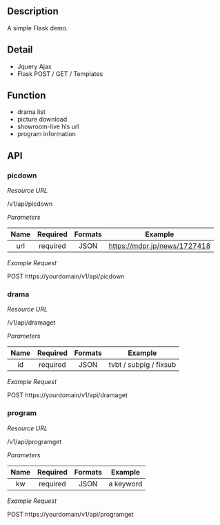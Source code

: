 ## Description
A simple Flask demo.

## Detail

+ Jquery Ajax
+ Flask POST / GET / Templates

## Function

+ drama list
+ picture download
+ showroom-live hls url
+ program information

## API

### picdown

*Resource URL*

/v1/api/picdown

*Parameters*

| Name | Required | Formats | Example |
|:-----:|:----:|:----:|:-----:|
| url | required | JSON | https://mdpr.jp/news/1727418 |

*Example Request*

POST https://yourdomain/v1/api/picdown

### drama

*Resource URL*

/v1/api/dramaget

*Parameters*

| Name | Required | Formats | Example |
|:-----:|:----:|:----:|:-----:|
| id | required | JSON | tvbt / subpig / fixsub |

*Example Request*

POST https://yourdomain/v1/api/dramaget

### program

*Resource URL*

/v1/api/programget

*Parameters*

| Name | Required | Formats | Example |
|:-----:|:----:|:----:|:-----:|
| kw | required | JSON | a keyword |

*Example Request*

POST https://yourdomain/v1/api/programget
